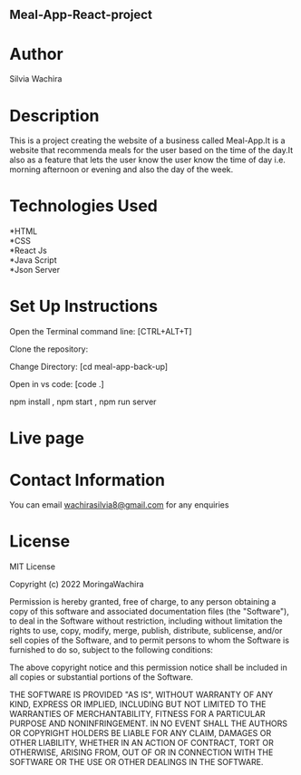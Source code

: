 ## Meal-App-React-project
# Author
Silvia Wachira
# Description
This is a project creating the website of a business called Meal-App.It is a website that recommenda meals for the user based on the time of the day.It also as a feature that lets the user know the user know the time of day i.e. morning afternoon or evening and also the day of the week.
# Technologies Used
*HTML<br>
*CSS<br>
*React Js<br>
*Java Script<br>
*Json Server
# Set Up Instructions
Open the Terminal command line: [CTRL+ALT+T]

Clone the repository:

Change Directory: [cd meal-app-back-up]

Open in vs code: [code .]

npm install , npm start , npm run server

# Live page

# Contact Information
You can email wachirasilvia8@gmail.com for any enquiries 
# License
MIT License

Copyright (c) 2022 MoringaWachira

Permission is hereby granted, free of charge, to any person obtaining a copy
of this software and associated documentation files (the "Software"), to deal
in the Software without restriction, including without limitation the rights
to use, copy, modify, merge, publish, distribute, sublicense, and/or sell
copies of the Software, and to permit persons to whom the Software is
furnished to do so, subject to the following conditions:

The above copyright notice and this permission notice shall be included in all
copies or substantial portions of the Software.

THE SOFTWARE IS PROVIDED "AS IS", WITHOUT WARRANTY OF ANY KIND, EXPRESS OR
IMPLIED, INCLUDING BUT NOT LIMITED TO THE WARRANTIES OF MERCHANTABILITY,
FITNESS FOR A PARTICULAR PURPOSE AND NONINFRINGEMENT. IN NO EVENT SHALL THE
AUTHORS OR COPYRIGHT HOLDERS BE LIABLE FOR ANY CLAIM, DAMAGES OR OTHER
LIABILITY, WHETHER IN AN ACTION OF CONTRACT, TORT OR OTHERWISE, ARISING FROM,
OUT OF OR IN CONNECTION WITH THE SOFTWARE OR THE USE OR OTHER DEALINGS IN THE
SOFTWARE.



